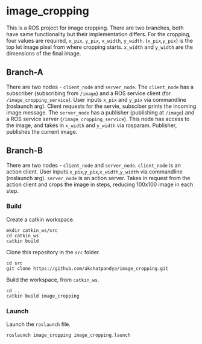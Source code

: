 # image_cropping
This is a ROS project for image cropping. There are two branches, both have same functionality but their implementation differs. For the cropping, four values are required, `x_pix`, `y_pix`, `x_width`, `y_width`. (`x_pix`,`y_pix`) is the top let image pixel from where cropping starts. `x_width` and `y_width` are the dimensions of the final image.

## Branch-A
There are two nodes - `client_node` and `server_node`. 
The `client_node` has a subscriber (subscribing from `/image`) and a ROS service client (for `/image_cropping_service`). User inputs `x_pix` and `y_pix` via commandline (roslaunch arg). Client requests for the servie, subsciber prints the incoming image message. 
The `server_node` has a publisher (publishing at `/image`) and a ROS service server (`/image_cropping_service`). This node has access to the image, and takes in `x_width` and `y_width` via rosparam. Publisher, publishes the current image.

## Branch-B
There are two nodes - `client_node` and `server_node`. 
`client_node` is an action client.  User inputs `x_pix`,`y_pix`,`x_width`,`y_width` via commandline (roslaunch arg). 
`server_node` is an action server. Takes in request from the action client and crops the image in steps, reducing 100x100 image in each step.

### Build
Create a catkin workspace.
```
mkdir catkin_ws/src
cd catkin_ws
catkin build
```
Clone this repository in the `src` folder.
```
cd src
git clone https://github.com/akshatpandya/image_cropping.git
```
Build the workspace, from `catkin_ws`.
```
cd ..
catkin build image_cropping
```
### Launch
Launch the `roslaunch` file.
```
roslaunch image_cropping image_cropping.launch
```

